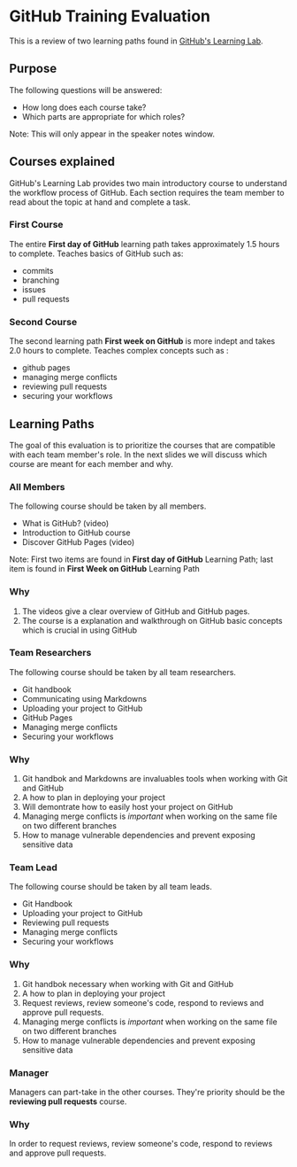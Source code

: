 # GitHub Training Evaluation

This is a review of two learning paths found in [GitHub's Learning Lab](https://lab.github.com/githubtraining/paths).



## Purpose

The following questions will be answered: 
  - How long does each course take?
  - Which parts are appropriate for which roles?
  
Note: This will only appear in the speaker notes window.



## Courses explained

GitHub's Learning Lab provides two main introductory course to understand the workflow process of GitHub.
Each section requires the team member to read about the topic at hand and complete a task.


### First Course

The entire **First day of GitHub** learning path takes approximately 1.5 hours to complete. Teaches basics of GitHub such as:
  - commits
  - branching
  - issues
  - pull requests


### Second Course

The second learning path **First week on GitHub** is more indept and takes 2.0 hours to complete. Teaches complex concepts such as :
  - github pages
  - managing merge conflicts
  - reviewing pull requests 
  - securing your workflows



## Learning Paths
  
The goal of this evaluation is to prioritize the courses that are compatible with each team member's role. 
In the next slides we will discuss which course are meant for each member and why.




### All Members

The following course should be taken by all members. 
  - What is GitHub? (video) 
  - Introduction to GitHub course
  - Discover GitHub Pages (video)
  
Note: First two items are found in **First day of GitHub** Learning Path; last item is found in **First Week on GitHub** Learning Path


### Why

1. The videos give a clear overview of GitHub and GitHub pages. 
2. The course is a explanation and walkthrough on GitHub basic concepts which is crucial in using GitHub
 




### Team Researchers

The following course should be taken by all team researchers. 
  - Git handbook
  - Communicating using Markdowns
  - Uploading your project to GitHub
  - GitHub Pages
  - Managing merge conflicts
  - Securing your workflows
  


### Why

1. Git handbok and Markdowns are invaluables tools when working with Git and GitHub
2. A how to plan in deploying your project
3. Will demontrate how to easily host your project on GitHub 
4. Managing merge conflicts is *important* when working on the same file on two different branches
5. How to manage vulnerable dependencies and prevent exposing sensitive data




### Team Lead

The following course should be taken by all team leads.
  - Git Handbook
  - Uploading your project to GitHub
  - Reviewing pull requests
  - Managing merge conflicts
  - Securing your workflows


  
### Why

1. Git handbok necessary when working with Git and GitHub
2. A how to plan in deploying your project
3. Request reviews, review someone's code, respond to reviews and approve pull requests.  
4. Managing merge conflicts is *important* when working on the same file on two different branches
5. How to manage vulnerable dependencies and prevent exposing sensitive data




### Manager

Managers can part-take in the other courses. They're priority should be the **reviewing pull requests** course.


### Why

In order to request reviews, review someone's code, respond to reviews and approve pull requests.
